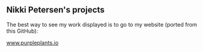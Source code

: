 

## Nikki Petersen's projects 

The best way to see my work displayed is to go to my website (ported from this GitHub):

www.purpleplants.io


